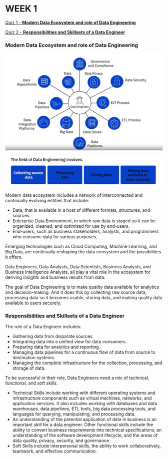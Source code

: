# WEEK 1

[Quiz 1 - ****Modern Data Ecosystem and role of Data Engineering****](./Quiz%201%20-%20Modern%20Data%20Ecosystem%20and%20role%20of%20Data.pdf)

[Quiz 2 - ****Responsibilities and Skillsets of a Data Engineer****](./Quiz%202%20-%20Responsibilities%20and%20Skillsets%20of%20a%20Data.pdf)

### ****Modern Data Ecosystem and role of Data Engineering****

![Untitled](./images/Untitled.png)

![Untitled](./images/Untitled%201.png)

Modern data ecosystem includes a network of interconnected and continually evolving entities that include:

- Data, that is available in a host of different formats, structures, and sources.
- Enterprise Data Environment, in which raw data is staged so it can be organized, cleaned, and optimized for use by end-users.
- End-users, such as business stakeholders, analysts, and programmers who consume data for various purposes.

Emerging technologies such as Cloud Computing, Machine Learning, and Big Data, are continually reshaping the data ecosystem and the possibilities it offers.

Data Engineers, Data Analysts, Data Scientists, Business Analysts, and Business Intelligence Analysts, all play a vital role in the ecosystem for deriving insights and business results from data.

The goal of Data Engineering is to make quality data available for analytics and decision-making. And it does this by collecting raw source data, processing data so it becomes usable, storing data, and making quality data available to users securely.

### ****Responsibilities and Skillsets of a Data Engineer****

The role of a Data Engineer includes:

- Gathering data from disparate sources.
- Integrating data into a unified view for data consumers.
- Preparing data for analytics and reporting.
- Managing data pipelines for a continuous flow of data from source to destination systems.
- Managing the complete infrastructure for the collection, processing, and storage of data.

To be successful in their role, Data Engineers need a mix of technical, functional, and soft skills.

- Technical Skills include working with different operating systems and infrastructure components such as virtual machines, networks, and application services. It also includes working with databases and data warehouses, data pipelines, ETL tools, big data processing tools, and languages for querying, manipulating, and processing data.
- An understanding of the potential application of data in business is an important skill for a data engineer. Other functional skills include the ability to convert business requirements into technical specifications, an understanding of the software development lifecycle, and the areas of data quality, privacy, security, and governance.
- Soft Skills include interpersonal skills, the ability to work collaboratively, teamwork, and effective communication.